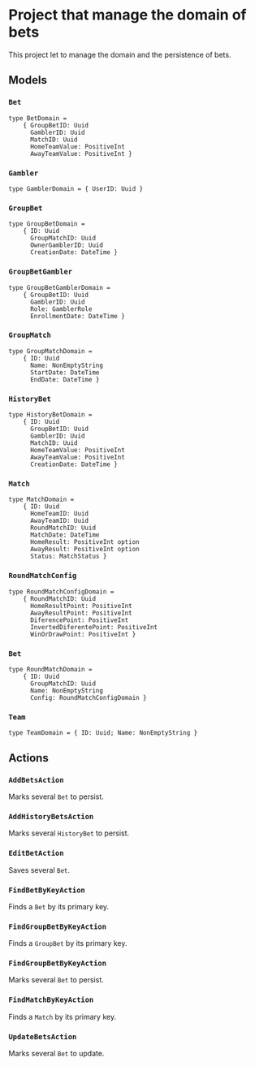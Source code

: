 # Project that manage the domain of bets

This project let to manage the domain and the persistence of bets.

## Models

### `Bet`

```f#
type BetDomain =
    { GroupBetID: Uuid
      GamblerID: Uuid
      MatchID: Uuid
      HomeTeamValue: PositiveInt
      AwayTeamValue: PositiveInt }
```

### `Gambler`

```f#
type GamblerDomain = { UserID: Uuid }
```

### `GroupBet`

```f#
type GroupBetDomain =
    { ID: Uuid
      GroupMatchID: Uuid
      OwnerGamblerID: Uuid
      CreationDate: DateTime }
```

### `GroupBetGambler`

```f#
type GroupBetGamblerDomain =
    { GroupBetID: Uuid
      GamblerID: Uuid
      Role: GamblerRole
      EnrollmentDate: DateTime }
```

### `GroupMatch`

```f#
type GroupMatchDomain =
    { ID: Uuid
      Name: NonEmptyString
      StartDate: DateTime
      EndDate: DateTime }
```

### `HistoryBet`

```f#
type HistoryBetDomain =
    { ID: Uuid
      GroupBetID: Uuid
      GamblerID: Uuid
      MatchID: Uuid
      HomeTeamValue: PositiveInt
      AwayTeamValue: PositiveInt
      CreationDate: DateTime }
```

### `Match`

```f#
type MatchDomain =
    { ID: Uuid
      HomeTeamID: Uuid
      AwayTeamID: Uuid
      RoundMatchID: Uuid
      MatchDate: DateTime
      HomeResult: PositiveInt option
      AwayResult: PositiveInt option
      Status: MatchStatus }
```

### `RoundMatchConfig`

```f#
type RoundMatchConfigDomain =
    { RoundMatchID: Uuid
      HomeResultPoint: PositiveInt
      AwayResultPoint: PositiveInt
      DiferencePoint: PositiveInt
      InvertedDiferentePoint: PositiveInt
      WinOrDrawPoint: PositiveInt }
```

### `Bet`

```f#
type RoundMatchDomain =
    { ID: Uuid
      GroupMatchID: Uuid
      Name: NonEmptyString
      Config: RoundMatchConfigDomain }
```

### `Team`

```f#
type TeamDomain = { ID: Uuid; Name: NonEmptyString }
```

## Actions

### `AddBetsAction`

Marks several `Bet` to persist. 

### `AddHistoryBetsAction`

Marks several `HistoryBet` to persist.

### `EditBetAction`

Saves several `Bet`.

### `FindBetByKeyAction`

Finds a `Bet` by its primary key.

### `FindGroupBetByKeyAction`

Finds a `GroupBet` by its primary key.

### `FindGroupBetByKeyAction`

Marks several `Bet` to persist.

### `FindMatchByKeyAction`

Finds a `Match` by its primary key.

### `UpdateBetsAction`

Marks several `Bet` to update.
